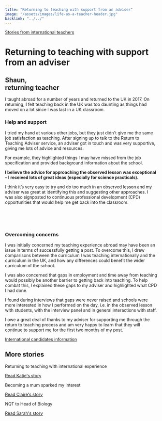 ```yaml
---
title: "Returning to teaching with support from an adviser"
image: "/assets/images/life-as-a-teacher-header.jpg"
backlink: "../../"
---
```


<div class="content-wrapper">
    <div class="content__right">
    </div>
    <div class="content__left">
        <div class="stories">
            <p>
                <a class="backlink backlink--top" href="/life-as-a-teacher/my-story-into-teaching/international-career-changers">Stories from international teachers</a>
            </p>
            <h1>Returning to teaching with support from an adviser</h1>
            <div class="story-header">
                <div class="story-header__thumb" style="background-image:url('/assets/images/stories/stories-shaun.jpg')"></div>
                <div class="story-header__label">
                    <h2>Shaun,<br> returning teacher</h2>
                </div>
            </div>
            
   <p class="prominent">
                I taught abroad for a number of years and returned to the UK in 2017. On returning, I felt teaching back in the UK was too daunting as things had moved on a lot since I was last in a UK classroom.
            </p>
            
   <h3>Help and support</h3>
               <p> I tried my hand at various other jobs, but they just didn't give me the same job satisfaction as teaching. After signing up to talk to the Return to Teaching Adviser service, an adviser got in touch and was very supportive, giving me lots of advice and resources.</p> 
               
   <p>For example, they highlighted things I may have missed from the job specification and provided background information about the school.</p> 
            
  <div>
                <div class="quote-block">
                    <span class="icon-quote"></span>
                    <strong class="quote-block__content">I believe the advice for approaching the observed lesson was exceptional – I received lots of great ideas (especially for science practicals).<span class="icon-quote quote-close"></span></strong>
                    
   </div>
                <p>
                    I think it’s very easy to try and do too much in an observed lesson and my adviser was great at identifying this and suggesting other approaches. I was also signposted to continuous professional development (CPD) opportunities that would help me get back into the classroom.
                </p>
            </div>
    <br/><br/><br/>
   <h3>Overcoming concerns</h3>

<p>I was initially concerned my teaching experience abroad may have been an issue in terms of successfully getting a post. To overcome this, I drew comparisons between the curriculum I was teaching internationally and the curriculum in the UK, and how any differences could benefit the wider curriculum of the school.</p>

<p>I was also concerned that gaps in employment and time away from teaching would possibly be another barrier to getting back into teaching. To help combat this, I explained these gaps to my adviser and highlighted what CPD I had done.</p>

<p> I found during interviews that gaps were never raised and schools were more interested in how I performed on the day, i.e. in the observed lesson with students, with the interview panel and in general interactions with staff.</p>

<p>I owe a great deal of thanks to my adviser for supporting me through the return to teaching process and am very happy to learn that they will continue to support me for the first two months of my post.</p>



<a href="/international-candidates" class="git-link">
    International candidates information <i class="fas fa-chevron-right"></i>
</a>

   </div>
    </div>
</div>

<div class="more-stories">
    <h2 class="more-stories_header strapline">More stories</h2>
    <div class="more-stories__thumbs">
        <div class="more-stories__thumbs__thumb">
            <a href="/life-as-a-teacher/my-story-into-teaching/international-career-changers/returning-to-teaching-with-international-experience">
                <div class="more-stories__thumbs__thumb__img" style="background-image:url('/assets/images/stories/stories-katie.png')"></div>
            </a>
            <div class="more-stories__thumbs__thumb__content">
                <p>Returning to teaching with international experience</p>
                <a class="git-link" href="/life-as-a-teacher/my-story-into-teaching/international-career-changers/returning-to-teaching-with-international-experience">Read Katie's story  <i class="fas fa-chevron-right"></i></a>
            </div>
        </div>
        <div class="more-stories__thumbs__thumb">
            <a href="/life-as-a-teacher/my-story-into-teaching/career-changers/becoming-a-mum-sparked-my-interest">
                <div class="more-stories__thumbs__thumb__img" style="background-image:url('/assets/images/stories/stories-claire.jpg')"></div>
            </a>
            <div class="more-stories__thumbs__thumb__content">
                <p>Becoming a mum sparked my interest</p>
                <a class="git-link" href="/life-as-a-teacher/my-story-into-teaching/career-changers/becoming-a-mum-sparked-my-interest">Read Claire's story  <i class="fas fa-chevron-right"></i></a>
            </div>
        </div>
        <div class="more-stories__thumbs__thumb">
            <a href="/life-as-a-teacher/my-story-into-teaching/career-progression/nqt-to-head-of-biology">
                <div class="more-stories__thumbs__thumb__img" style="background-image:url('/assets/images/stories/stories-sarah.jpg')"></div>
            </a>
            <div class="more-stories__thumbs__thumb__content">
                <p>NQT to Head of Biology</p>
                <a class="git-link" href="/life-as-a-teacher/my-story-into-teaching/career-progression/nqt-to-head-of-biology">Read Sarah's story <i class="fas fa-chevron-right"></i></a>
            </div>
        </div>
    </div>
</div>


